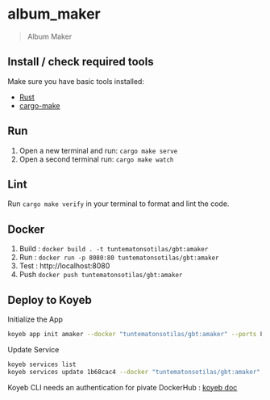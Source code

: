 # album_maker

> Album Maker

## Install / check required tools

Make sure you have basic tools installed:

- [Rust](https://www.rust-lang.org)
- [cargo-make](https://sagiegurari.github.io/cargo-make/)

## Run

1. Open a new terminal and run: `cargo make serve`
1. Open a second terminal run: `cargo make watch`

## Lint

Run `cargo make verify` in your terminal to format and lint the code.

## Docker

1. Build : `docker build . -t tuntematonsotilas/gbt:amaker`
1. Run : `docker run -p 8080:80 tuntematonsotilas/gbt:amaker`
1. Test : http://localhost:8080
1. Push `docker push tuntematonsotilas/gbt:amaker`

## Deploy to Koyeb 
Initialize the App
```sh
koyeb app init amaker --docker "tuntematonsotilas/gbt:amaker" --ports 80:http --routes /:80 --docker-private-registry-secret docker-hub-credentials
```
Update Service
```sh
koyeb services list
koyeb services update 1b68cac4 --docker "tuntematonsotilas/gbt:amaker" --docker-private-registry-secret docker-hub-credentials
```

Koyeb CLI needs an authentication for pivate DockerHub : [koyeb doc](https://www.koyeb.com/docs/apps/private-container-registry-secrets#dockerhub)